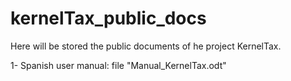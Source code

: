 # kernelTax_public_docs

Here will be stored the public documents of he project KernelTax.

1- Spanish user manual: file "Manual_KernelTax.odt"
